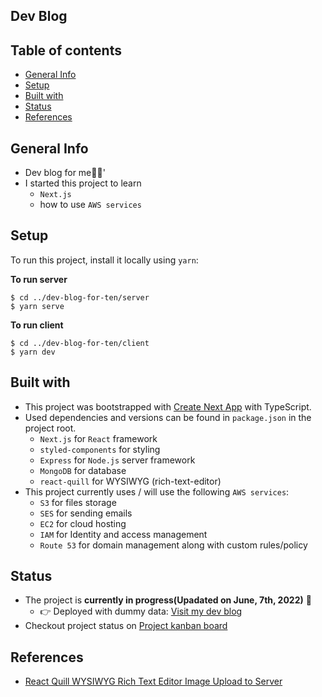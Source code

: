 ## Dev Blog

## Table of contents

- [General Info](#general-info)
- [Setup](#setup)
- [Built with](#built-with)
- [Status](#status)
- [References](#references)

## General Info

- Dev blog for me🦝✨'
- I started this project to learn 
  - `Next.js`
  - how to use `AWS services`

## Setup

To run this project, install it locally using `yarn`:

**To run server**

```
$ cd ../dev-blog-for-ten/server
$ yarn serve
```

**To run client**

```
$ cd ../dev-blog-for-ten/client
$ yarn dev
```

## Built with

- This project was bootstrapped with [Create Next App](https://nextjs.org/docs/api-reference/create-next-app) with TypeScript.
- Used dependencies and versions can be found in `package.json` in the project root.
  - `Next.js` for `React` framework
  - `styled-components` for styling
  - `Express` for `Node.js` server framework
  - `MongoDB` for database
  - `react-quill` for WYSIWYG (rich-text-editor)
- This project currently uses / will use the following `AWS services`:
  - `S3` for files storage
  - `SES` for sending emails
  - `EC2` for cloud hosting
  - `IAM` for Identity and access management
  - `Route 53` for domain management along with custom rules/policy

## Status

- The project is **currently in progress(Upadated on June, 7th, 2022)** 🐫
  - 👉 Deployed with dummy data: [Visit my dev blog](https://hyedako.com)
- Checkout project status on [Project kanban board](https://github.com/hyeda1103/dev-blog/projects/1)

## References
- [React Quill WYSIWYG Rich Text Editor Image Upload to Server](https://kaloraat.com/index.php/articles/react-quill-wysiwyg-rich-text-editor-image-upload-to-server)
